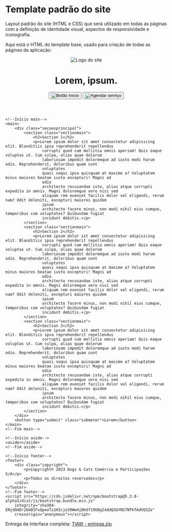 # Template padrão do site

Layout padrão do site (HTML e CSS) que será utilizado em todas as páginas com a definição de identidade visual, aspectos de responsividade e iconografia.

Aqui está o HTML do template base, usado para criação de todas as páginas da aplicação:


<!DOCTYPE html>
<html lang="en">
<head>
    <meta charset="UTF-8">
    <meta http-equiv="X-UA-Compatible" content="IE=edge">
    <meta name="viewport" content="width=device-width, initial-scale=1.0">
    <title>Dogs & Cats</title>
    <link rel="stylesheet" href="style.css">
    <link rel="shortcut icon" href="./Logo_sem_fundo.png" type="image/x-icon">
    <link href="https://cdn.jsdelivr.net/npm/bootstrap@5.3.0-alpha3/dist/css/bootstrap.min.css" rel="stylesheet"
        integrity="sha384-KK94CHFLLe+nY2dmCWGMq91rCGa5gtU4mk92HdvYe+M/SXH301p5ILy+dN9+nJOZ" crossorigin="anonymous">
    <link rel="preconnect" href="https://fonts.googleapis.com">
    <link rel="preconnect" href="https://fonts.gstatic.com" crossorigin>
    <link
        href="https://fonts.googleapis.com/css2?family=Pacifico&family=Poppins:wght@400;500;600&family=Roboto:wght@400;500&display=swap"
        rel="stylesheet">
</head>

<body>
    <!--Início header-->
    <header>
        <div class="header">
            <img class="logo" src="./Logo_sem_fundo.png" alt="Logo do site">
            <h1 class="titulo_header">Lorem, ipsum.</h1>
            <nav>
                <div class="botoes">
                    <button title="Home">
                        <img class="botoesheader" src="./home.png" alt="Botão Início">
                    </button>
                    <button title="Agendar serviço">
                        <img class="botoesheader" src="./agendarservico.png" alt="Agendar serviço">
                    </button>
                </div>
            </nav>
        </div>
    </header>
    <!--Fim header-->

    <!--Início main-->
    <main>
        <div class="secoesprincipal">
            <section class="sectionmain">
                <h2>Section 1</h2>
                <p>Lorem ipsum dolor sit amet consectetur adipisicing elit. Blanditiis ipsa reprehenderit repellendus
                    corrupti quod cum mollitia omnis aperiam! Quis eaque voluptas ut. Cum culpa, alias quae dolorum
                    laboriosam impedit doloremque ad iusto modi harum odio. Reprehenderit, doloribus quam sunt
                    voluptates
                    quasi sequi ipsa quisquam at maxime a? Voluptatem minus maiores beatae iusto excepturi! Magni ad
                    odio
                    architecto recusandae iste, alias atque corrupti expedita in omnis. Magni doloremque vero nisi sed
                    aliquam rem eveniet facilis dolor vel eligendi, rerum nam? Odit deleniti, excepturi maiores quidem
                    ipsum
                    architecto facere minus, non modi nihil eius cumque, temporibus cum voluptates? Quibusdam fugiat
                    incidunt debitis.</p>
            </section>
            <section class="sectionmain">
                <h2>Section 2</h2>
                <p>Lorem ipsum dolor sit amet consectetur adipisicing elit. Blanditiis ipsa reprehenderit repellendus
                    corrupti quod cum mollitia omnis aperiam! Quis eaque voluptas ut. Cum culpa, alias quae dolorum
                    laboriosam impedit doloremque ad iusto modi harum odio. Reprehenderit, doloribus quam sunt
                    voluptates
                    quasi sequi ipsa quisquam at maxime a? Voluptatem minus maiores beatae iusto excepturi! Magni ad
                    odio
                    architecto recusandae iste, alias atque corrupti expedita in omnis. Magni doloremque vero nisi sed
                    aliquam rem eveniet facilis dolor vel eligendi, rerum nam? Odit deleniti, excepturi maiores quidem
                    ipsum
                    architecto facere minus, non modi nihil eius cumque, temporibus cum voluptates? Quibusdam fugiat
                    incidunt debitis.</p>
            </section>
            <section class="sectionmain">
                <h2>Section 3</h2>
                <p>Lorem ipsum dolor sit amet consectetur adipisicing elit. Blanditiis ipsa reprehenderit repellendus
                    corrupti quod cum mollitia omnis aperiam! Quis eaque voluptas ut. Cum culpa, alias quae dolorum
                    laboriosam impedit doloremque ad iusto modi harum odio. Reprehenderit, doloribus quam sunt
                    voluptates
                    quasi sequi ipsa quisquam at maxime a? Voluptatem minus maiores beatae iusto excepturi! Magni ad
                    odio
                    architecto recusandae iste, alias atque corrupti expedita in omnis. Magni doloremque vero nisi sed
                    aliquam rem eveniet facilis dolor vel eligendi, rerum nam? Odit deleniti, excepturi maiores quidem
                    ipsum
                    architecto facere minus, non modi nihil eius cumque, temporibus cum voluptates? Quibusdam fugiat
                    incidunt debitis.</p>
            </section>
        </div>
        <button type="submit" class="submeter">Lorem</button>
    </main>
    <!--Fim main-->

    <!--Início aside-->
    <aside></aside>
    <!--Fim aside-->

    <!--Início footer-->
    <footer>
        <div class="copyright">
            <p>Copyright© 2023 Dogs & Cats Comércio e Participações S/A</p>
            <p>Todos os direitos reservados</p>
        </div>
    </footer>
    <!--Fim footer-->
    <script src="https://cdn.jsdelivr.net/npm/bootstrap@5.3.0-alpha3/dist/js/bootstrap.bundle.min.js"
        integrity="sha384-ENjdO4Dr2bkBIFxQpeoTz1HIcje39Wm4jDKdf19U8gI4ddQ3GYNS7NTKfAdVQSZe"
        crossorigin="anonymous"></script>
</body>
</html>

Entrega da interface completa:
[TIAW - entrega.zip](https://github.com/ICEI-PUC-Minas-PCO-SI/pco-si-2023-1-p1-proj-web-t2-g4-petshop/files/11339034/TIAW.-.entrega.zip)



